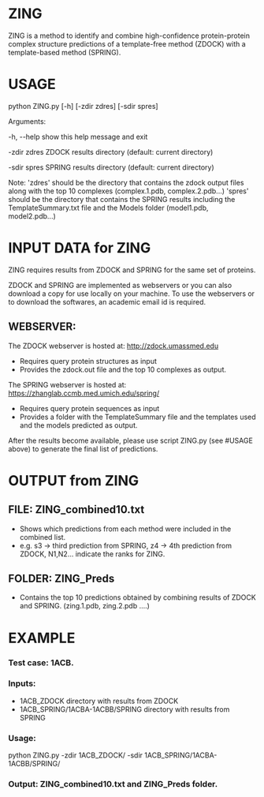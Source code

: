 # ZING
ZING is a method to identify and combine high-confidence protein-protein complex structure predictions of a template-free method (ZDOCK) with a template-based method (SPRING). 

# USAGE
python ZING.py [-h] [-zdir zdres] [-sdir spres]

Arguments:

  -h, --help   show this help message and exit
  
  -zdir zdres  ZDOCK results directory (default: current directory)
  
  -sdir spres  SPRING results directory (default: current directory)

Note: 
'zdres' should be the directory that contains the zdock output files along with the top 10 complexes (complex.1.pdb, complex.2.pdb...)
'spres' should be the directory that contains the SPRING results including the TemplateSummary.txt file and the Models folder (model1.pdb, model2.pdb...) 


# INPUT DATA for ZING
ZING requires results from ZDOCK and SPRING for the same set of proteins. 

ZDOCK and SPRING are implemented as webservers or you can also download a copy for use locally on your machine. 
To use the webservers or to download the softwares, an academic email id is required. 

## WEBSERVER:
The ZDOCK webserver is hosted at:
http://zdock.umassmed.edu
- Requires query protein structures as input 
- Provides the zdock.out file and the top 10 complexes as output. 

The SPRING webserver is hosted at:
https://zhanglab.ccmb.med.umich.edu/spring/
- Requires query protein sequences as input
- Provides a folder with the TemplateSummary file and the templates used and the models predicted as output. 

After the results become available, please use script ZING.py (see #USAGE above) to generate the final list of predictions. 


# OUTPUT from ZING
## FILE: ZING_combined10.txt
- Shows which predictions from each method were included in the combined list. 
- e.g. s3 -> third prediction from SPRING, z4 -> 4th prediction from ZDOCK, N1,N2... indicate the ranks for ZING. 

## FOLDER: ZING_Preds
- Contains the top 10 predictions obtained by combining results of ZDOCK and SPRING. (zing.1.pdb, zing.2.pdb ....) 

# EXAMPLE
### Test case: 1ACB. 
### Inputs: 
- 1ACB_ZDOCK directory with results from ZDOCK
- 1ACB_SPRING/1ACBA-1ACBB/SPRING  directory with results from SPRING

### Usage:

python ZING.py -zdir 1ACB_ZDOCK/ -sdir 1ACB_SPRING/1ACBA-1ACBB/SPRING/

### Output: ZING_combined10.txt and ZING_Preds folder. 

